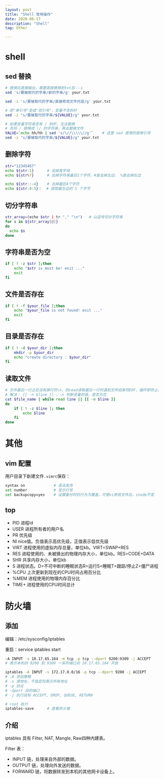 ```yaml
---
layout: post
title: "Shell 常用操作"
date: 2020-06-17
description: "Shell"
tag: Other

---
```



# shell

## sed 替换
```sh
# 替换后直接输出，需要直接替换到txt加：-i
sed 's/要被取代的字串/新的字串/g' your.txt

sed -i 's/要被取代的字串/直接修改文件内容/g' your.txt

# 把"单引号"变成"双引号"，变量不含斜杆
sed -i "s/要被取代的字串/${VALUE}/g" your.txt

# 如果变量字符串含有 / 斜杆，无法替换
# 先将 / 替换成 \/ 的字符串，再去替换文件
VALUE=`echo hh/hh | sed 's/\//\\\\\//g'`    # 这里 sed 使用的是单引号
sed -i "s/要被取代的字串/${VALUE}/g" your.txt
```

## 删除字符
```sh
str="12345467"   
echo ${str:1}      # 去掉首字母
echo ${str%?}      # 去掉字符串最后1个字符，#是去掉左边， %是去掉右边

echo ${str::-4}    # 去掉最后4个字符
echo ${str:0:5}：  # 提取最左边的 5 个字节
```

## 切分字符串
```sh
str_array=(echo $str | tr "," "\n")   # 以逗号切分字符串
for s in ${str_array[@]} 
do
  echo $s
done
```

## 字符串是否为空
```sh
if [ ! -z $str ];then
    echo "$str is must be! exit ..."
    exit
fi
```

## 文件是否存在
```sh
if [ ! -f $your_file ];then
    echo "$your_file is not found! exit ..."
    exit
fi
```

## 目录是否存在
```sh
if [ ! -d $your_dir ];then
    mkdir -p $your_dir
    echo "create directory : $your_dir"
fi
```

## 读取文件
```sh
# 文件最后一行之后没有换行符\n，则read读取最后一行时遇到文件结束符EOF，循环即终止。
# 解决： [[ -n $line ]] ，-n 判断变量的值，是否为空
cat $file_name | while read line || [[ -n $line ]]  
do 
    if [ ! -z $line ]; then
        echo $line
    fi
done
```


# 其他

## vim 配置
用户目录下新建文件`.vimrc`保存：
```sh 
syntax on             # 语法高亮
set number            # 显示行号
set backupcopy=yes    # 设置备份时的行为为覆盖，可使vi修改文件后，inode不变
```

## top
- PID      进程id
- USER     进程所有者的用户名
- PR       优先级
- NI       nice值。负值表示高优先级，正值表示低优先级
- VIRT     进程使用的虚拟内存总量，单位kb。VIRT=SWAP+RES
- RES      进程使用的、未被换出的物理内存大小，单位kb。RES=CODE+DATA
- SHR      共享内存大小，单位kb
- S        进程状态。D=不可中断的睡眠状态R=运行S=睡眠T=跟踪/停止Z=僵尸进程
- %CPU     上次更新到现在的CPU时间占用百分比
- %MEM     进程使用的物理内存百分比
- TIME+    进程使用的CPU时间总计





# 防火墙

## 添加

编辑：/etc/sysconfig/iptables

重启：service iptables start

```sh
-A INPUT -s 10.17.65.164 -m tcp -p tcp --dport 9200:9309 -j ACCEPT
# 表示本机的 9200 到 9309 一系列端口对 10.17.65.164 开放

iptables -A INPUT -s 172.17.0.0/16 -p tcp --dport 9200 -j ACCEPT
# -A 添加策略
# -s 源地址，不指定则表示所有地址
# -p 协议
# -dport 目的端口
# -j 执行目标 ACCEPT, DROP, QUEUE, RETURN

# root 执行
iptables-save      # 查看防火墙
```

## 介绍

iptables 具有 Filter, NAT, Mangle, Raw四种内建表。

Filter 表：
- INPUT 链，处理来自外部的数据。
- OUTPUT 链，处理向外发送的数据。
- FORWARD 链，将数据转发到本机的其他网卡设备上。









